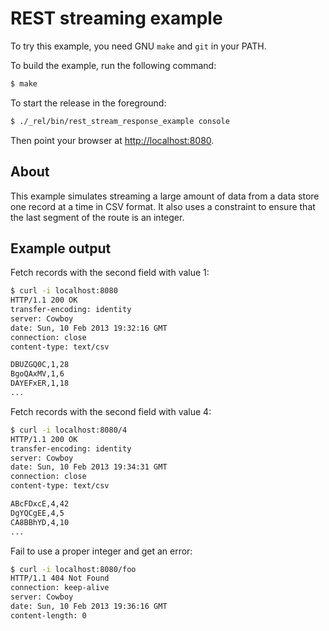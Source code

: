 REST streaming example
======================

To try this example, you need GNU `make` and `git` in your PATH.

To build the example, run the following command:

``` bash
$ make
```

To start the release in the foreground:

``` bash
$ ./_rel/bin/rest_stream_response_example console
```

Then point your browser at [http://localhost:8080](http://localhost:8080).

About
-----

This example simulates streaming a large amount of data from a data store one
record at a time in CSV format. It also uses a constraint to ensure that the
last segment of the route is an integer.

Example output
--------------

Fetch records with the second field with value 1:

``` bash
$ curl -i localhost:8080
HTTP/1.1 200 OK
transfer-encoding: identity
server: Cowboy
date: Sun, 10 Feb 2013 19:32:16 GMT
connection: close
content-type: text/csv

DBUZGQ0C,1,28
BgoQAxMV,1,6
DAYEFxER,1,18
...
```

Fetch records with the second field with value 4:

``` bash
$ curl -i localhost:8080/4
HTTP/1.1 200 OK
transfer-encoding: identity
server: Cowboy
date: Sun, 10 Feb 2013 19:34:31 GMT
connection: close
content-type: text/csv

ABcFDxcE,4,42
DgYQCgEE,4,5
CA8BBhYD,4,10
...
```

Fail to use a proper integer and get an error:

``` bash
$ curl -i localhost:8080/foo
HTTP/1.1 404 Not Found
connection: keep-alive
server: Cowboy
date: Sun, 10 Feb 2013 19:36:16 GMT
content-length: 0

```
